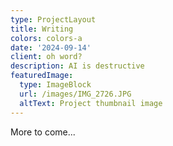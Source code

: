 ```yaml
---
type: ProjectLayout
title: Writing
colors: colors-a
date: '2024-09-14'
client: oh word?
description: AI is destructive
featuredImage:
  type: ImageBlock
  url: /images/IMG_2726.JPG
  altText: Project thumbnail image
---
```

More to come...

